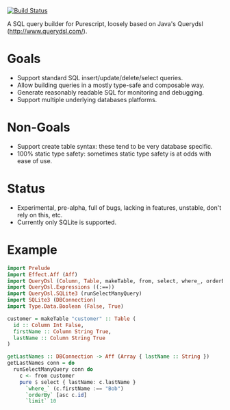 [![Build Status](https://travis-ci.org/Dretch/purescript-querydsl.svg?branch=master)](https://travis-ci.org/Dretch/purescript-querydsl)

A SQL query builder for Purescript, loosely based on Java's Querydsl (http://www.querydsl.com/).

# Goals
 - Support standard SQL insert/update/delete/select queries.
 - Allow building queries in a mostly type-safe and composable way.
 - Generate reasonably readable SQL for monitoring and debugging.
 - Support multiple underlying databases platforms.

# Non-Goals
 - Support create table syntax: these tend to be very database specific.
 - 100% static type safety: sometimes static type safety is at odds with ease of use.

# Status
- Experimental, pre-alpha, full of bugs, lacking in features, unstable, don't rely on this, etc.
- Currently only SQLite is supported.

# Example
```purescript
import Prelude
import Effect.Aff (Aff)
import QueryDsl (Column, Table, makeTable, from, select, where_, orderBy, limit, asc)
import QueryDsl.Expressions ((:==))
import QueryDsl.SQLite3 (runSelectManyQuery)
import SQLite3 (DBConnection)
import Type.Data.Boolean (False, True)

customer = makeTable "customer" :: Table (
  id :: Column Int False,
  firstName :: Column String True,
  lastName :: Column String True
)

getLastNames :: DBConnection -> Aff (Array { lastName :: String })
getLastNames conn = do
  runSelectManyQuery conn do
    c <- from customer
    pure $ select { lastName: c.lastName }
      `where_` (c.firstName :== "Bob")
      `orderBy` [asc c.id]
      `limit` 10
```
